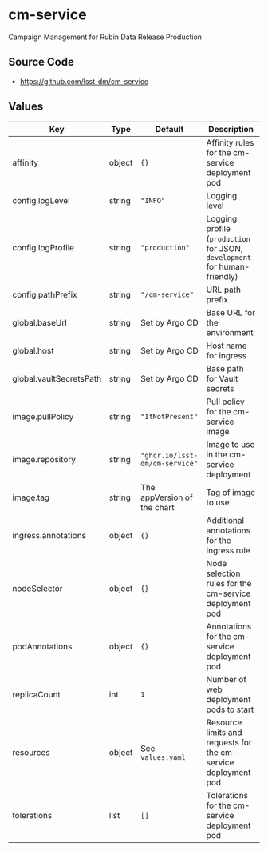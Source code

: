 # cm-service

Campaign Management for Rubin Data Release Production

## Source Code

* <https://github.com/lsst-dm/cm-service>

## Values

| Key | Type | Default | Description |
|-----|------|---------|-------------|
| affinity | object | `{}` | Affinity rules for the cm-service deployment pod |
| config.logLevel | string | `"INFO"` | Logging level |
| config.logProfile | string | `"production"` | Logging profile (`production` for JSON, `development` for human-friendly) |
| config.pathPrefix | string | `"/cm-service"` | URL path prefix |
| global.baseUrl | string | Set by Argo CD | Base URL for the environment |
| global.host | string | Set by Argo CD | Host name for ingress |
| global.vaultSecretsPath | string | Set by Argo CD | Base path for Vault secrets |
| image.pullPolicy | string | `"IfNotPresent"` | Pull policy for the cm-service image |
| image.repository | string | `"ghcr.io/lsst-dm/cm-service"` | Image to use in the cm-service deployment |
| image.tag | string | The appVersion of the chart | Tag of image to use |
| ingress.annotations | object | `{}` | Additional annotations for the ingress rule |
| nodeSelector | object | `{}` | Node selection rules for the cm-service deployment pod |
| podAnnotations | object | `{}` | Annotations for the cm-service deployment pod |
| replicaCount | int | `1` | Number of web deployment pods to start |
| resources | object | See `values.yaml` | Resource limits and requests for the cm-service deployment pod |
| tolerations | list | `[]` | Tolerations for the cm-service deployment pod |
